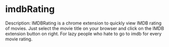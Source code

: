 # imdbRating

Description:
IMDBRating is a chrome extension to quickly view IMDB rating of movies.
Just select the movie title on your browser and click on the IMDB extension button on right.
For lazy people who hate to go to imdb for every movie rating.